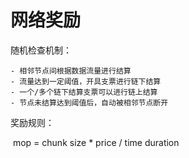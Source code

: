 # 网络奖励

随机检查机制：

	- 相邻节点间根据数据流量进行结算
	- 流量达到一定阈值，开具支票进行链下结算
	- 一个/多个链下结算支票可以进行链上结算
	- 节点未结算达到阈值后，自动被相邻节点断开

奖励规则：

​    mop =   chunk size * price / time duration